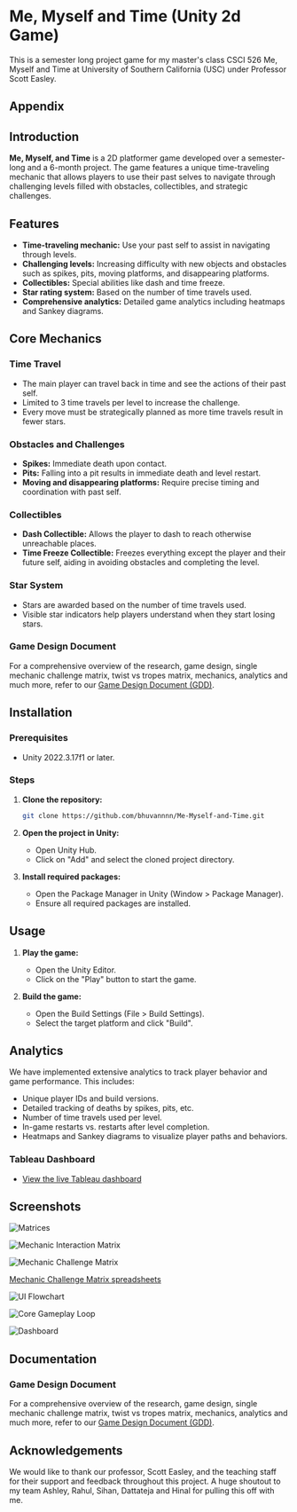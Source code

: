 # Me, Myself and Time (Unity 2d Game)

This is a semester long project game for my master's class CSCI 526 Me, Myself and Time at University of Southern California (USC) under Professor Scott Easley.

## Appendix

## Introduction
**Me, Myself, and Time** is a 2D platformer game developed over a semester-long and a 6-month project. The game features a unique time-traveling mechanic that allows players to use their past selves to navigate through challenging levels filled with obstacles, collectibles, and strategic challenges.

## Features
- **Time-traveling mechanic:** Use your past self to assist in navigating through levels.
- **Challenging levels:** Increasing difficulty with new objects and obstacles such as spikes, pits, moving platforms, and disappearing platforms.
- **Collectibles:** Special abilities like dash and time freeze.
- **Star rating system:** Based on the number of time travels used.
- **Comprehensive analytics:** Detailed game analytics including heatmaps and Sankey diagrams.

## Core Mechanics
### Time Travel
- The main player can travel back in time and see the actions of their past self.
- Limited to 3 time travels per level to increase the challenge.
- Every move must be strategically planned as more time travels result in fewer stars.

### Obstacles and Challenges
- **Spikes:** Immediate death upon contact.
- **Pits:** Falling into a pit results in immediate death and level restart.
- **Moving and disappearing platforms:** Require precise timing and coordination with past self.

### Collectibles
- **Dash Collectible:** Allows the player to dash to reach otherwise unreachable places.
- **Time Freeze Collectible:** Freezes everything except the player and their future self, aiding in avoiding obstacles and completing the level.

### Star System
- Stars are awarded based on the number of time travels used.
- Visible star indicators help players understand when they start losing stars.

### Game Design Document
For a comprehensive overview of the research, game design, single mechanic challenge matrix, twist vs tropes matrix, mechanics, analytics and much more, refer to our [Game Design Document (GDD)](https://docs.google.com/document/d/1MNr_Zmwyp7lDJeMD5oJkf1L4IcIG-hcOj8F7p1cGsj8/edit).



## Installation

### Prerequisites
- Unity 2022.3.17f1 or later.

### Steps
1. **Clone the repository:**
    ```bash
    git clone https://github.com/bhuvannnn/Me-Myself-and-Time.git
    ```

2. **Open the project in Unity:**
    - Open Unity Hub.
    - Click on "Add" and select the cloned project directory.

3. **Install required packages:**
    - Open the Package Manager in Unity (Window > Package Manager).
    - Ensure all required packages are installed.

## Usage
1. **Play the game:**
    - Open the Unity Editor.
    - Click on the "Play" button to start the game.

2. **Build the game:**
    - Open the Build Settings (File > Build Settings).
    - Select the target platform and click "Build".
    
## Analytics
We have implemented extensive analytics to track player behavior and game performance. This includes:
- Unique player IDs and build versions.
- Detailed tracking of deaths by spikes, pits, etc.
- Number of time travels used per level.
- In-game restarts vs. restarts after level completion.
- Heatmaps and Sankey diagrams to visualize player paths and behaviors.

### Tableau Dashboard
- [View the live Tableau dashboard](https://public.tableau.com/app/profile/dattateja.reddy.anakala2291/viz/GameAnalytics_17096239822570/Dashboard1)

## Screenshots

![Matrices](Matrices/Twist_&_Mechanics_Matrix)

![Mechanic Interaction Matrix](Matrices/Mechanic_Interaction_Matrix)

![Mechanic Challenge Matrix](Matrices/Mechanic_Challenge_Matrix)

[Mechanic Challenge Matrix spreadsheets](https://docs.google.com/spreadsheets/d/1n1cbXQwXf2db0UWdz5ObMwByCyKDhTjp0O1Vkzg5oFU/edit?gid=0#gid=0)

![UI Flowchart](Flowchart/UI_Flowchart)

![Core Gameplay Loop](Loop/Core_Gameplay_Loop)

![Dashboard](Dashboard/Full_view)


## Documentation

### Game Design Document
For a comprehensive overview of the research, game design, single mechanic challenge matrix, twist vs tropes matrix, mechanics, analytics and much more, refer to our [Game Design Document (GDD)](https://docs.google.com/document/d/1MNr_Zmwyp7lDJeMD5oJkf1L4IcIG-hcOj8F7p1cGsj8/edit).


## Acknowledgements

We would like to thank our professor, Scott Easley, and the teaching staff for their support and feedback throughout this project. A huge shoutout to my team Ashley, Rahul, Sihan, Dattateja and Hinal for pulling this off with me.

